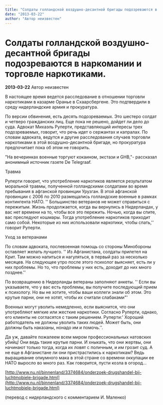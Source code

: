 ```yaml
---
title: "Солдаты голландской воздушно-десантной бригады подозреваются в наркомании и торговле наркотиками."
date: "2013-03-22"
author: "Автор неизвестен"
---
```


# Солдаты голландской воздушно-десантной бригады подозреваются в наркомании и торговле наркотиками.

**2013-03-22** Автор неизвестен

В настоящее время ведется расследование в отношении торговли наркотиками в казарме Оранье в Схаарсбергене. Это подтвердили в среду нидерландские армия и прокуратура.

По версии обвинения, есть десять подозреваемых. Это шестеро солдат и четверо гражданских лиц. Еще пока не решено, дойдет ли дело до суда. Адвокат Михаэль Руперти, представляющий интересы трех подозреваемых, говорит, что речь идет о сержантах и капралах. По словам адвоката, ведутся и другие расследования случаев торговли наркотиками в этой воздушно-десантной бригаде, но прокуратура предпочитает пока об этом не говорить.

"На вечеринках военные торгуют кокаином, экстази и GHB,"- рассказал анонимный источник газете De Telegraaf.

Травма

Руперти говорит, что употребление наркотиков является результатом моральной травмы, полученной голландскими солдатами во время пребывания в афганской провинции Урузган. В этой афганской провинции с 2006 по 2010 размещались голландские военные в рамках контингента НАТО. '' Большинство ветеранов не может справиться с пережитым. Жизнь продолжается, когда вы вернулись в Нидерландах, у вас нет времени на то, чтобы все это пережить. Ночью, когда вы спите, вас преследуют кошмары. Тогда употребление наркотиков приходит само собой. Некоторые из них использовали наркотики, чтобы спать,'' говорит Руперти.

Уход за ветеранами

По словам адвоката, послевоенная помощь со стороны Минобороны оставляет желать лучшего. '' Из Афганистана, солдаты прилетел на Крит. Там можно напиться и нагуляться, в первый раз за несколько месяцев. На следующее утро после этого психолог выясняет, есть ли у них проблемы. Но то, что проблемы у них есть, доходит до них много позднее.'' 

По возвращению в Нидерланды ветераны заполняют анкеты. '' Если вы указываете, что у вас есть проблемы, вы получите последующий прием к психологу. Но вы не хотите, чтобы ваши коллеги знали об этом. Это крутые парни, они не хотят, чтобы их считали слабаками"' 

Военных могут уволить немедленно, если выяснится, что они употребляют мягкие или жесткие наркотики. Согласно Руперти, однако, его клиенты не согласятся с таким решением. Руперти:' Хороший работодатель не должны уволить таких людей. Может быть, они должны быть наказаны, нонадо им и помочь.''.

Да уж, давайте пожалеем всем миром профессиональных натовских убийц! Они ведь такие крутые парни. И хныкать, что они жертвы, они начинают только тогда, когда их ловят с поличным, и им грозит суд. А не еще в Афганистане ли они пристрастились к наркотикам? Ведь выращивание опиумного мака в этой стране со времени оккупации ее НАТО выросло во много раз. Как говорится, пусти козла в огород...

[http://www.nu.nl/binnenland/3374684/onderzoek-drugshandel-bij-luchtmobiele-brigade.html](http://www.nu.nl/binnenland/3374684/onderzoek-drugshandel-bij-luchtmobiele-brigade.html)

(перевод с нидерландского с комментарием И. Маленко)